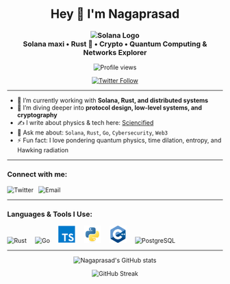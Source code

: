 <h1 align="center">Hey 👋 I'm Nagaprasad</h1>
<h3 align="center">
  <img src="https://solana.com/src/img/branding/solanaLogoMark.svg" alt="Solana Logo" width="80" height="80" /><br/>
  Solana maxi • Rust 🦀 • Crypto • Quantum Computing & Networks Explorer
</h3>

<p align="center">
  <img src="https://komarev.com/ghpvc/?username=nagaprasadvr&label=Profile%20views&color=0e75b6&style=flat" alt="Profile views" />
</p>

<p align="center">
  <a href="https://twitter.com/nagaprasad_246" target="blank">
    <img src="https://img.shields.io/twitter/follow/nagaprasad_246?logo=twitter&style=for-the-badge" alt="Twitter Follow" />
  </a>
</p>

---

- 🔭 I’m currently working with **Solana, Rust, and distributed systems**
- 🧠 I’m diving deeper into **protocol design, low-level systems, and cryptography**
- ✍️ I write about physics & tech here: [Sciencified](https://p5hysics.wixsite.com/sciencified)
- 💬 Ask me about: `Solana`, `Rust`, `Go`, `Cybersecurity`, `Web3`
- ⚡ Fun fact: I love pondering quantum physics, time dilation, entropy, and Hawking radiation

---

<h3 align="left">Connect with me:</h3>

<p align="left">
  <img align="center" src="https://www.svgrepo.com/show/475689/twitter-color.svg" alt="Twitter" height="30" width="40" />
  &nbsp;
  <img align="center" src="https://www.svgrepo.com/show/223047/gmail.svg" alt="Email" height="30" width="40" />
</p>

---

<h3 align="left">Languages & Tools I Use:</h3>

<p align="left">
  <img src="https://www.svgrepo.com/show/374056/rust.svg" alt="Rust" width="40" height="40"/>
  &nbsp;&nbsp;&nbsp;
  <img src="https://www.svgrepo.com/show/353795/go.svg" alt="Go" width="40" height="40"/>
  &nbsp;&nbsp;&nbsp;
  <img src="https://raw.githubusercontent.com/devicons/devicon/master/icons/typescript/typescript-original.svg" alt="TypeScript" width="40" height="40"/>
  &nbsp;&nbsp;&nbsp;
  <img src="https://raw.githubusercontent.com/devicons/devicon/master/icons/python/python-original.svg" alt="Python" width="40" height="40"/>
  &nbsp;&nbsp;&nbsp;
  <img src="https://raw.githubusercontent.com/devicons/devicon/master/icons/cplusplus/cplusplus-original.svg" alt="C++" width="40" height="40"/>
  &nbsp;&nbsp;&nbsp;
  <img src="https://www.svgrepo.com/show/354200/postgresql.svg" alt="PostgreSQL" width="40" height="40"/>
</p>

---

<p align="center">
  <img src="https://github-readme-stats.vercel.app/api?username=nagaprasadvr&show_icons=true&locale=en" alt="Nagaprasad's GitHub stats" />
</p>

<p align="center">
  <img src="https://github-readme-streak-stats.herokuapp.com/?user=nagaprasadvr&" alt="GitHub Streak" />
</p>
